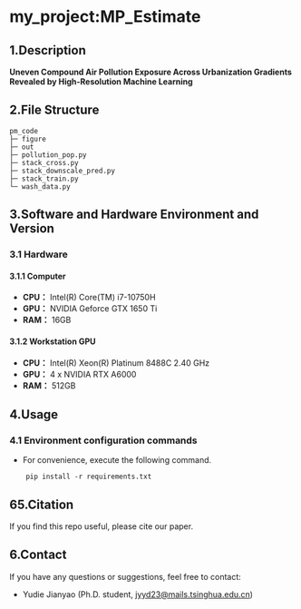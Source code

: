 # my_project:MP_Estimate

## 1.Description

**Uneven Compound Air Pollution Exposure Across Urbanization Gradients Revealed by High-Resolution Machine Learning**

## 2.File Structure
```
pm_code
├─ figure
├─ out
├─ pollution_pop.py
├─ stack_cross.py
├─ stack_downscale_pred.py
├─ stack_train.py
└─ wash_data.py

```

## 3.Software and Hardware Environment and Version

### 3.1 Hardware

#### 3.1.1 Computer
+ **CPU：** Intel(R) Core(TM) i7-10750H
+ **GPU：** NVIDIA Geforce GTX 1650 Ti
+ **RAM：** 16GB

#### 3.1.2 Workstation GPU
+ **CPU：** Intel(R) Xeon(R) Platinum 8488C 2.40 GHz
+ **GPU：** 4 x NVIDIA RTX A6000
+ **RAM：** 512GB

## 4.Usage

### 4.1 Environment configuration commands
- For convenience, execute the following command.

```
    pip install -r requirements.txt
```

## 65.Citation

If you find this repo useful, please cite our paper.

## 6.Contact
If you have any questions or suggestions, feel free to contact:
- Yudie Jianyao (Ph.D. student, jyyd23@mails.tsinghua.edu.cn)
